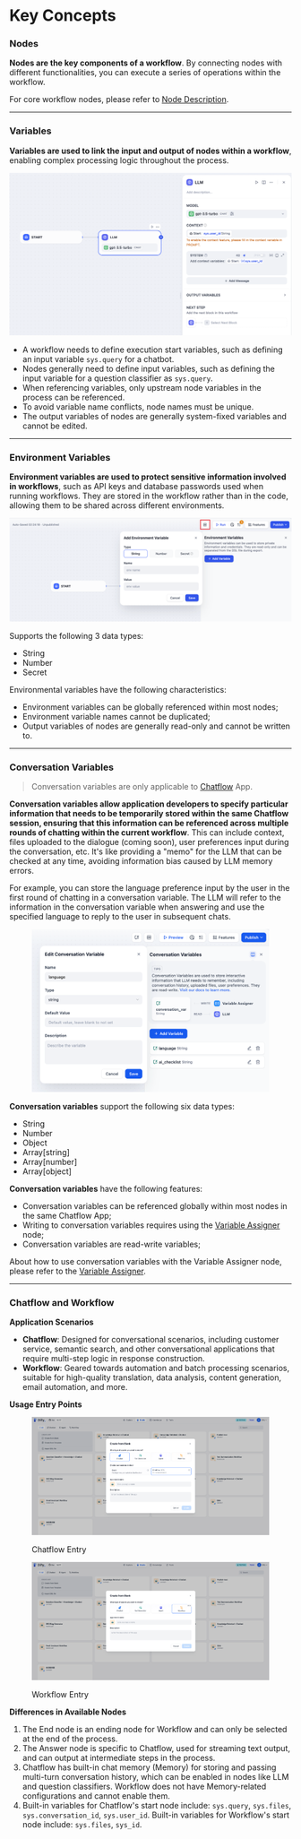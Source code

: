 # Key Concepts

### Nodes

**Nodes are the key components of a workflow**. By connecting nodes with different functionalities, you can execute a series of operations within the workflow.

For core workflow nodes, please refer to [Node Description](node/).

***

### Variables

**Variables are used to link the input and output of nodes within a workflow**, enabling complex processing logic throughout the process.

![](../../../img/en-variables.png)

* A workflow needs to define execution start variables, such as defining an input variable `sys.query` for a chatbot.
* Nodes generally need to define input variables, such as defining the input variable for a question classifier as `sys.query`.
* When referencing variables, only upstream node variables in the process can be referenced.
* To avoid variable name conflicts, node names must be unique.
* The output variables of nodes are generally system-fixed variables and cannot be edited.

***

### Environment Variables

**Environment variables are used to protect sensitive information involved in workflows**, such as API keys and database passwords used when running workflows. They are stored in the workflow rather than in the code, allowing them to be shared across different environments.

![](../../../img/en-env-variable.png)

Supports the following 3 data types:

- String
- Number
- Secret

Environmental variables have the following characteristics:

- Environment variables can be globally referenced within most nodes;
- Environment variable names cannot be duplicated;
- Output variables of nodes are generally read-only and cannot be written to.

***

### Conversation Variables

> Conversation variables are only applicable to [Chatflow](#chatflow-and-workflow) App.

**Conversation variables allow application developers to specify particular information that needs to be temporarily stored within the same Chatflow session, ensuring that this information can be referenced across multiple rounds of chatting within the current workflow**. This can include context, files uploaded to the dialogue (coming soon), user preferences input during the conversation, etc. It's like providing a "memo" for the LLM that can be checked at any time, avoiding information bias caused by LLM memory errors.

For example, you can store the language preference input by the user in the first round of chatting in a conversation variable. The LLM will refer to the information in the conversation variable when answering and use the specified language to reply to the user in subsequent chats.

<figure><img src="../../../img/conversation-var.png" alt=""><figcaption></figcaption></figure>

**Conversation variables** support the following six data types:

* String
* Number
* Object
* Array[string]
* Array[number]
* Array[object]

**Conversation variables** have the following features:

* Conversation variables can be referenced globally within most nodes in the same Chatflow App;
* Writing to conversation variables requires using the [Variable Assigner](https://docs.dify.ai/guides/workflow/node/variable-assignment) node;
* Conversation variables are read-write variables;

About how to use conversation variables with the Variable Assigner node, please refer to the [Variable Assigner](node/variable-assignment.md).

---

### Chatflow and Workflow

**Application Scenarios**

* **Chatflow**: Designed for conversational scenarios, including customer service, semantic search, and other conversational applications that require multi-step logic in response construction.
* **Workflow**: Geared towards automation and batch processing scenarios, suitable for high-quality translation, data analysis, content generation, email automation, and more.

**Usage Entry Points**

<figure><img src="/en/.gitbook/assets/guides/workflow/key-concepts/output.png" alt=""><figcaption><p>Chatflow Entry</p></figcaption></figure>

<figure><img src="/en/.gitbook/assets/guides/workflow/key-concepts/output (4).png" alt=""><figcaption><p>Workflow Entry</p></figcaption></figure>

**Differences in Available Nodes**

1. The End node is an ending node for Workflow and can only be selected at the end of the process.
2. The Answer node is specific to Chatflow, used for streaming text output, and can output at intermediate steps in the process.
3. Chatflow has built-in chat memory (Memory) for storing and passing multi-turn conversation history, which can be enabled in nodes like LLM and question classifiers. Workflow does not have Memory-related configurations and cannot enable them.
4. Built-in variables for Chatflow's start node include: `sys.query`, `sys.files`, `sys.conversation_id`, `sys.user_id`. Built-in variables for Workflow's start node include: `sys.files`, `sys_id`.